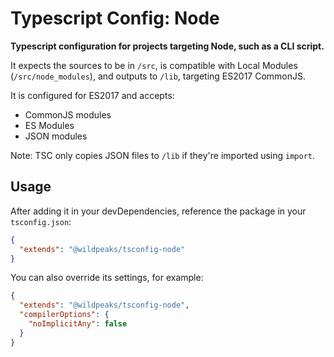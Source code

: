 # Typescript Config: Node

**Typescript configuration for projects targeting Node, such as a CLI script.**


It expects the sources to be in `/src`, is compatible with Local Modules (`/src/node_modules`),
and outputs to `/lib`, targeting ES2017 CommonJS.

It is configured for ES2017 and accepts:
 - CommonJS modules
 - ES Modules
 - JSON modules

Note: TSC only copies JSON files to `/lib` if they're imported using `import`.


## Usage

After adding it in your devDependencies, reference the package in your `tsconfig.json`:
````json
{
  "extends": "@wildpeaks/tsconfig-node"
}
````

You can also override its settings, for example:
````json
{
  "extends": "@wildpeaks/tsconfig-node",
  "compilerOptions": {
    "noImplicitAny": false
  }
}
````
